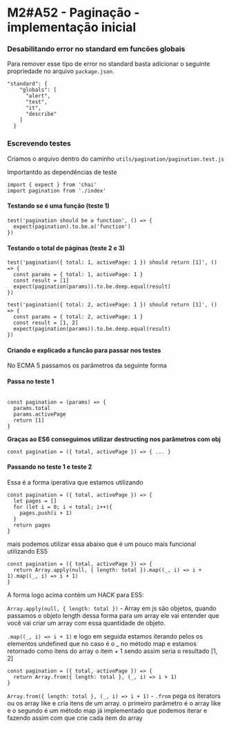 # M2#A52 - Paginação - implementação inicial

### Desabilitando error no standard em funcões globais
Para remover esse tipo de error no standard basta adicionar o seguinte propriedade no arquivo `package.json`.

```
"standard": {
    "globals": [
      "alert",
      "test",
      "it",
      "describe"
    ]
  }
```

### Escrevendo testes
Criamos o arquivo dentro do caminho `utils/pagination/pagination.test.js`

Importantdo as dependências de teste
```
import { expect } from 'chai'
import pagination from './index'
```

#### Testando se é uma função (teste 1)

```
test('pagination should be a function', () => {
  expect(pagination).to.be.a('function')
})
```

#### Testando o total de páginas (teste 2 e 3)
```
test('pagination({ total: 1, activePage: 1 }) should return [1]', () => {
  const params = { total: 1, activePage: 1 }
  const result = [1]
  expect(pagination(params)).to.be.deep.equal(result)
})

test('pagination({ total: 2, activePage: 1 }) should return [1]', () => {
  const params = { total: 2, activePage: 1 }
  const result = [1, 2]
  expect(pagination(params)).to.be.deep.equal(result)
})
```

#### Criando e explicado a funcão para passar nos testes

No ECMA 5 passamos os parâmetros da seguinte forma

#### Passa no teste 1
```

const pagination = (params) => {
  params.total
  params.activePage
  return [1]
}
```

**Graças ao ES6 conseguimos utilizar destructing nos parâmetros com obj**

```
const pagination = ({ total, activePage }) => { ... }
```

#### Passando no teste 1 e teste 2

Essa é a forma iperativa que estamos utilizando
```
const pagination = ({ total, activePage }) => {
  let pages = []
  for (let i = 0; i < total; i++){
    pages.push(i + 1)
  }
  return pages
}
```
mais podemos utilizar essa abaixo que é um pouco mais funcional utilizando ES5

```
const pagination = ({ total, activePage }) => {
  return Array.apply(null, { length: total }).map((_, i) => i + 1).map((_, i) => i + 1)
}

```

A forma logo acima contém um HACK para ES5:

`Array.apply(null, { length: total })` - Array em js são objetos, quando passamos o objeto length dessa forma para um array ele vai entender que você vai criar um array com essa quantidade de objeto.

`.map((_, i) => i + 1)` e logo em seguida estamos iterando pelos os elementos undefined que no caso é o _ no método map e estamos retornado como itens do array o item + 1 sendo assim seria o resultado [1, 2]

```
const pagination = ({ total, activePage }) => {
  return Array.from({ length: total }, (_, i) => i + 1)
}
```

`Array.from({ length: total }, (_, i) => i + 1)` - `.from` pega os iterators ou os array like e cria itens de um array. o primeiro parâmetro é o array like e o segundo é um método map já implementado que podemos iterar e fazendo assim com que crie cada item do array

